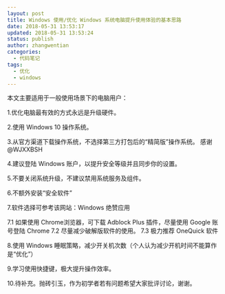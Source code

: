 ```yaml
---
layout: post
title: Windows 使用/优化 Windows 系统电脑提升使用体验的基本思路
date: 2018-05-31 13:53:17
updated: 2018-05-31 13:53:24
status: publish
author: zhangwentian
categories: 
  - 代码笔记
tags: 
  - 优化
  - windows
---
```



本文主要适用于一般使用场景下的电脑用户：

1.优化电脑最有效的方式永远是升级硬件。

2.使用 Windows 10 操作系统。

3.从官方渠道下载操作系统，不选择第三方打包后的“精简版”操作系统。 感谢 @WJXXBSH 

4.建议登陆 Windows 账户，以提升安全等级并且同步你的设置。

5.不要关闭系统升级，不建议禁用系统服务及组件。

6.不额外安装“安全软件”

7.软件选择可参考该网站：Windows 绝赞应用

7.1 如果使用 Chrome浏览器，可下载 Adblock Plus 插件，尽量使用 Google 账号登陆 Chrome
7.2 尽量减少破解版软件的使用。
7.3 极力推荐 OneQuick 软件

8.使用 Windows 睡眠策略，减少开关机次数（个人认为减少开机时间不能算作是“优化”）

9.学习使用快捷键，极大提升操作效率。

10.待补充。抛砖引玉，作为初学者若有问题希望大家批评讨论，谢谢。